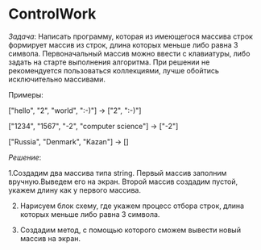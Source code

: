 # ControlWork
*Задача*: Написать программу, которая из имеющегося массива строк формирует массив из строк, длина которых меньше либо равна 3 символа. Первоначальный массив можно ввести с клавиатуры, либо задать на старте выполнения алгоритма. При решении не рекомендуется пользоваться коллекциями, лучше обойтись исключительно массивами.

Примеры:

["hello", "2", "world", ":-)"] -> ["2", ":-)"]

["1234", "1567", "-2", "computer science"] -> ["-2"]

["Russia", "Denmark", "Kazan"] -> []

*Решение*:

1.Создадим два массива типа string. Первый массив заполним вручную.Выведем его на экран. Второй массив создадим пустой, укажем длину как у первого массива.

2. Нарисуем блок схему, где укажем процесс отбора строк, длина которых меньше либо равна 3 символа.

3. Создадим метод, с помощью которого сможем вывести новый массив на экран.



